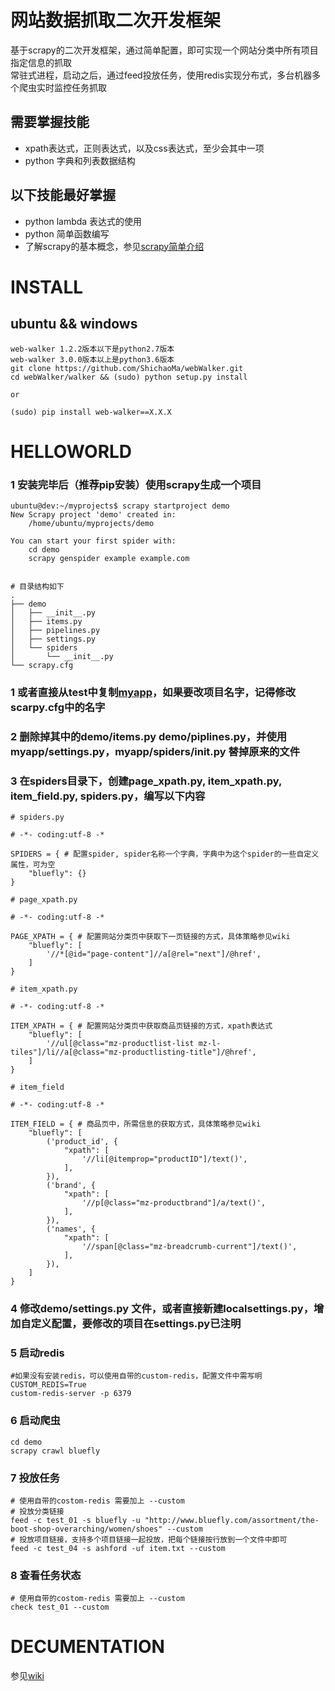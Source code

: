 # 网站数据抓取二次开发框架
基于scrapy的二次开发框架，通过简单配置，即可实现一个网站分类中所有项目指定信息的抓取<br>
常驻式进程，启动之后，通过feed投放任务，使用redis实现分布式，多台机器多个爬虫实时监控任务抓取

## 需要掌握技能
- xpath表达式，正则表达式，以及css表达式，至少会其中一项
- python 字典和列表数据结构

## 以下技能最好掌握
- python lambda 表达式的使用
- python 简单函数编写
- 了解scrapy的基本概念，参见[scrapy简单介绍](https://github.com/ShichaoMa/webWalker/wiki/scrapy-%E7%AE%80%E5%8D%95%E4%BB%8B%E7%BB%8D)

# INSTALL
## ubuntu && windows
```
web-walker 1.2.2版本以下是python2.7版本
web-walker 3.0.0版本以上是python3.6版本
git clone https://github.com/ShichaoMa/webWalker.git
cd webWalker/walker && (sudo) python setup.py install

or

(sudo) pip install web-walker==X.X.X
```

# HELLOWORLD
### 1 安装完毕后（推荐pip安装）使用scrapy生成一个项目
```
ubuntu@dev:~/myprojects$ scrapy startproject demo
New Scrapy project 'demo' created in:
    /home/ubuntu/myprojects/demo

You can start your first spider with:
    cd demo
    scrapy genspider example example.com


# 目录结构如下
.
├── demo
│   ├── __init__.py
│   ├── items.py
│   ├── pipelines.py
│   ├── settings.py
│   └── spiders
│       └── __init__.py
└── scrapy.cfg

```

### 1 或者直接从test中复制[myapp](https://github.com/ShichaoMa/webWalker/tree/master/test)，如果要改项目名字，记得修改scarpy.cfg中的名字

### 2 删除掉其中的demo/items.py demo/piplines.py，并使用myapp/settings.py，myapp/spiders/__init__.py 替掉原来的文件

### 3 在spiders目录下，创建page_xpath.py, item_xpath.py, item_field.py, spiders.py，编写以下内容
```
# spiders.py

# -*- coding:utf-8 -*

SPIDERS = { # 配置spider, spider名称一个字典，字典中为这个spider的一些自定义属性，可为空
    "bluefly": {}
}

# page_xpath.py

# -*- coding:utf-8 -*

PAGE_XPATH = { # 配置网站分类页中获取下一页链接的方式，具体策略参见wiki
    "bluefly": [
        '//*[@id="page-content"]//a[@rel="next"]/@href',
    ]
}

# item_xpath.py

# -*- coding:utf-8 -*

ITEM_XPATH = { # 配置网站分类页中获取商品页链接的方式，xpath表达式
    "bluefly": [
        '//ul[@class="mz-productlist-list mz-l-tiles"]/li//a[@class="mz-productlisting-title"]/@href',
    ]
}

# item_field

# -*- coding:utf-8 -*

ITEM_FIELD = { # 商品页中，所需信息的获取方式，具体策略参见wiki
    "bluefly": [
        ('product_id', {
            "xpath": [
                '//li[@itemprop="productID"]/text()',
            ],
        }),
        ('brand', {
            "xpath": [
                '//p[@class="mz-productbrand"]/a/text()',
            ],
        }),
        ('names', {
            "xpath": [
                '//span[@class="mz-breadcrumb-current"]/text()',
            ],
        }),
    ]
}

```
### 4 修改demo/settings.py 文件，或者直接新建localsettings.py，增加自定义配置，要修改的项目在settings.py已注明

### 5 启动redis
```
#如果没有安装redis，可以使用自带的custom-redis，配置文件中需写明CUSTOM_REDIS=True
custom-redis-server -p 6379

```
### 6 启动爬虫
```
cd demo
scrapy crawl bluefly

```
### 7 投放任务
```
# 使用自带的costom-redis 需要加上 --custom
# 投放分类链接
feed -c test_01 -s bluefly -u "http://www.bluefly.com/assortment/the-boot-shop-overarching/women/shoes" --custom
# 投放项目链接，支持多个项目链接一起投放，把每个链接按行放到一个文件中即可
feed -c test_04 -s ashford -uf item.txt --custom
```
### 8 查看任务状态
```
# 使用自带的costom-redis 需要加上 --custom
check test_01 --custom
```
# DECUMENTATION
参见[wiki](https://github.com/ShichaoMa/webWalker/wiki)
